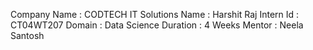 Company Name : CODTECH IT Solutions
Name : Harshit Raj
Intern Id : CT04WT207
Domain : Data Science 
Duration : 4 Weeks
Mentor : Neela Santosh
